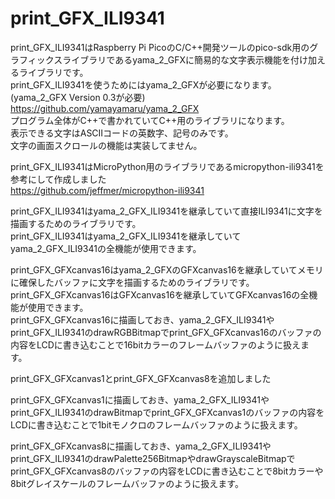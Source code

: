 # print_GFX_ILI9341
  
print_GFX_ILI9341はRaspberry Pi PicoのC/C++開発ツールのpico-sdk用のグラフィックスライブラリであるyama_2_GFXに簡易的な文字表示機能を付け加えるライブラリです。  
print_GFX_ILI9341を使うためにはyama_2_GFXが必要になります。  
(yama_2_GFX Version 0.3が必要)  
https://github.com/yamayamaru/yama_2_GFX  
プログラム全体がC++で書かれていてC++用のライブラリになります。   
表示できる文字はASCIIコードの英数字、記号のみです。  
文字の画面スクロールの機能は実装してません。  
  
print_GFX_ILI9341はMicroPython用のライブラリであるmicropython-ili9341を参考にして作成しました  
https://github.com/jeffmer/micropython-ili9341  
  
print_GFX_ILI9341はyama_2_GFX_ILI9341を継承していて直接ILI9341に文字を描画するためのライブラリです。  
print_GFX_ILI9341はyama_2_GFX_ILI9341を継承していてyama_2_GFX_ILI9341の全機能が使用できます。  
  
print_GFX_GFXcanvas16はyama_2_GFXのGFXcanvas16を継承していてメモリに確保したバッファに文字を描画するためのライブラリです。  
print_GFX_GFXcanvas16はGFXcanvas16を継承していてGFXcanvas16の全機能が使用できます。  
print_GFX_GFXcanvas16に描画しておき、yama_2_GFX_ILI9341やprint_GFX_ILI9341のdrawRGBBitmapでprint_GFX_GFXcanvas16のバッファの内容をLCDに書き込むことで16bitカラーのフレームバッファのように扱えます。  
  
print_GFX_GFXcanvas1とprint_GFX_GFXcanvas8を追加しました  
  
print_GFX_GFXcanvas1に描画しておき、yama_2_GFX_ILI9341やprint_GFX_ILI9341のdrawBitmapでprint_GFX_GFXcanvas1のバッファの内容をLCDに書き込むことで1bitモノクロのフレームバッファのように扱えます。  
  
print_GFX_GFXcanvas8に描画しておき、yama_2_GFX_ILI9341やprint_GFX_ILI9341のdrawPalette256BitmapやdrawGrayscaleBitmapでprint_GFX_GFXcanvas8のバッファの内容をLCDに書き込むことで8bitカラーや8bitグレイスケールのフレームバッファのように扱えます。  
  
